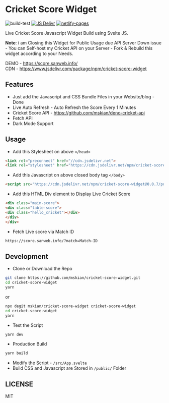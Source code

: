# Cricket Score Widget

![build-test](https://github.com/mskian/cricket-score-widget/workflows/build-test/badge.svg) [![JS Delivr](https://data.jsdelivr.com/v1/package/npm/cricket-score-widget/badge?style=rounded)](https://www.jsdelivr.com/package/npm/cricket-score-widget) [![netlify-pages](https://github.com/mskian/cricket-score-widget/actions/workflows/deploy.yml/badge.svg)](https://github.com/mskian/cricket-score-widget/actions/workflows/deploy.yml)  

Live Cricket Score Javascript Widget Build using Svelte JS.  

**Note**: i am Closing this Widget for Public Usage due API Server Down issue - You can Self-host my Cricket API on your Server - Fork & Rebuild this widget according to your Needs.  

DEMO - <https://score.sanweb.info/>  
CDN - <https://www.jsdelivr.com/package/npm/cricket-score-widget>

## Features

- Just add the Javascript and CSS Bundle Files in your Website/blog - Done
- Live Auto Refresh - Auto Refresh the Score Every 1 Minutes
- Cricket Score API - <https://github.com/mskian/deno-cricket-api>
- Fetch API
- Dark Mode Support  

## Usage

- Add this Stylesheet on above `</head>`

```html
<link rel="preconnect" href="//cdn.jsdelivr.net">
<link rel="stylesheet" href="https://cdn.jsdelivr.net/npm/cricket-score-widget@0.0.7/public/build/bundle.css" integrity="sha256-yvi81Q3KOkEooohCFxO74GKJQndjbKaJM9Rk9zoi2/c=" crossorigin="anonymous">
```

- Add this Javascript on above closed body tag `</body>`

```html
<script src="https://cdn.jsdelivr.net/npm/cricket-score-widget@0.0.7/public/build/bundle.js" integrity="sha256-AC/+J7742bk4MIA7BvW0U8Bvcf3BLSZwjrmUAlfVBsE=" crossorigin="anonymous"></script>
```

- Add this HTML Div element to Display Live Cricket Score

```html
<div class="main-score">
<div class="table-score">
<div class="hello_cricket"></div>
</div>
</div>
```

- Fetch Live score via Match ID

```html
https://score.sanweb.info/?match=Match-ID
```

## Development

- Clone or Download the Repo

```sh
git clone https://github.com/mskian/cricket-score-widget.git
cd cricket-score-widget
yarn
```

or

```sh
npx degit mskian/cricket-score-widget cricket-score-widget
cd cricket-score-widget
yarn
```

- Test the Script

```sh
yarn dev
```

- Production Build

```sh
yarn build
```

- Modify the Script - `/src/App.svelte`
- Build CSS and Javascript are Stored in `/public/` Folder

## LICENSE

MIT
